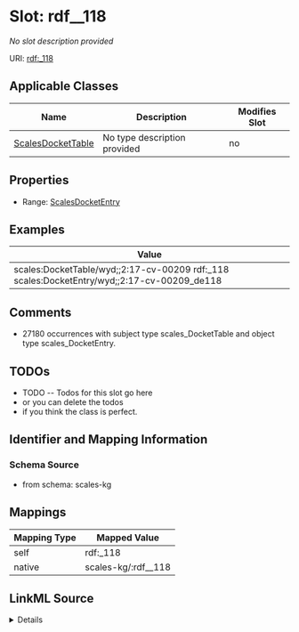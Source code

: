 

# Slot: rdf__118


_No slot description provided_





URI: [rdf:_118](http://www.w3.org/1999/02/22-rdf-syntax-ns#_118)



<!-- no inheritance hierarchy -->





## Applicable Classes

| Name | Description | Modifies Slot |
| --- | --- | --- |
| [ScalesDocketTable](../classes/ScalesDocketTable.md) | No type description provided |  no  |







## Properties

* Range: [ScalesDocketEntry](../classes/ScalesDocketEntry.md)






## Examples

| Value |
| --- |
| scales:DocketTable/wyd;;2:17-cv-00209 rdf:_118 scales:DocketEntry/wyd;;2:17-cv-00209_de118 |

## Comments

* 27180 occurrences with subject type scales_DocketTable and object type scales_DocketEntry.

## TODOs

* TODO -- Todos for this slot go here
* or you can delete the todos
* if you think the class is perfect.

## Identifier and Mapping Information







### Schema Source


* from schema: scales-kg




## Mappings

| Mapping Type | Mapped Value |
| ---  | ---  |
| self | rdf:_118 |
| native | scales-kg/:rdf__118 |




## LinkML Source

<details>
```yaml
name: rdf__118
description: No slot description provided
todos:
- TODO -- Todos for this slot go here
- or you can delete the todos
- if you think the class is perfect.
comments:
- 27180 occurrences with subject type scales_DocketTable and object type scales_DocketEntry.
examples:
- value: scales:DocketTable/wyd;;2:17-cv-00209 rdf:_118 scales:DocketEntry/wyd;;2:17-cv-00209_de118
from_schema: scales-kg
rank: 1000
slot_uri: rdf:_118
alias: rdf__118
domain_of:
- scales_DocketTable
range: scales_DocketEntry

```
</details>